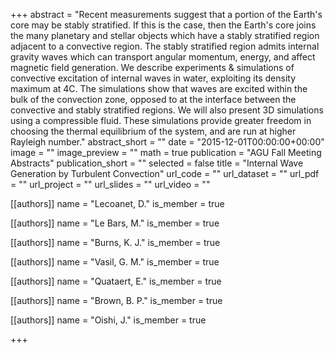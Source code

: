 +++
abstract = "Recent measurements suggest that a portion of the Earth's core may be stably stratified. If this is the case, then the Earth's core joins the many planetary and stellar objects which have a stably stratified region adjacent to a convective region. The stably stratified region admits internal gravity waves which can transport angular momentum, energy, and affect magnetic field generation. We describe experiments &amp; simulations of convective excitation of internal waves in water, exploiting its density maximum at 4C. The simulations show that waves are excited within the bulk of the convection zone, opposed to at the interface between the convective and stably stratified regions. We will also present 3D simulations using a compressible fluid. These simulations provide greater freedom in choosing the thermal equilibrium of the system, and are run at higher Rayleigh number."
abstract_short = ""
date = "2015-12-01T00:00:00+00:00"
image = ""
image_preview = ""
math = true
publication = "AGU Fall Meeting Abstracts"
publication_short = ""
selected = false
title = "Internal Wave Generation by Turbulent Convection"
url_code = ""
url_dataset = ""
url_pdf = ""
url_project = ""
url_slides = ""
url_video = ""



[[authors]]
    name = "Lecoanet, D."
    is_member = true


[[authors]]
    name = "Le Bars, M."
    is_member = true


[[authors]]
    name = "Burns, K. J."
    is_member = true


[[authors]]
    name = "Vasil, G. M."
    is_member = true


[[authors]]
    name = "Quataert, E."
    is_member = true


[[authors]]
    name = "Brown, B. P."
    is_member = true


[[authors]]
    name = "Oishi, J."
    is_member = true

+++
 